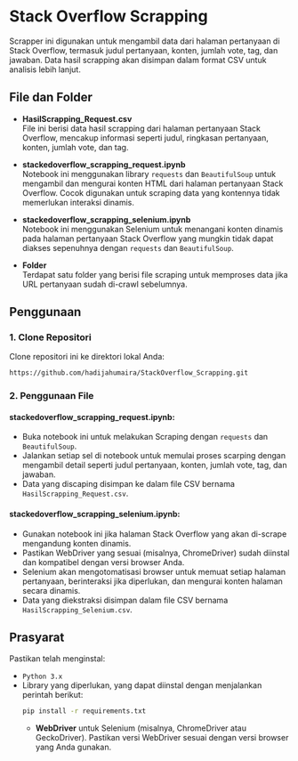 
# Stack Overflow Scrapping

Scrapper ini digunakan untuk mengambil data dari halaman pertanyaan di Stack Overflow, termasuk judul pertanyaan, konten, jumlah vote, tag, dan jawaban. Data hasil scrapping akan disimpan dalam format CSV untuk analisis lebih lanjut.

## File dan Folder

- **HasilScrapping_Request.csv**  
  File ini berisi data hasil scrapping dari halaman pertanyaan Stack Overflow, mencakup informasi seperti judul, ringkasan pertanyaan, konten, jumlah vote, dan tag.

- **stackedoverflow_scrapping_request.ipynb**  
  Notebook ini menggunakan library `requests` dan `BeautifulSoup` untuk mengambil dan mengurai konten HTML dari halaman pertanyaan Stack Overflow. Cocok digunakan untuk scraping data yang kontennya tidak memerlukan interaksi dinamis.

- **stackedoverflow_scrapping_selenium.ipynb**  
  Notebook ini menggunakan Selenium untuk menangani konten dinamis pada halaman pertanyaan Stack Overflow yang mungkin tidak dapat diakses sepenuhnya dengan `requests` dan `BeautifulSoup`.

- **Folder**  
  Terdapat satu folder yang berisi file scraping untuk memproses data jika URL pertanyaan sudah di-crawl sebelumnya.

## Penggunaan

### 1. Clone Repositori
Clone repositori ini ke direktori lokal Anda:
```bash
https://github.com/hadijahumaira/StackOverflow_Scrapping.git
```

### 2. Penggunaan File

#### **stackedoverflow_scrapping_request.ipynb**:
  - Buka notebook ini untuk melakukan Scraping dengan `requests` dan `BeautifulSoup`.
  - Jalankan setiap sel di notebook untuk memulai proses scarping dengan  mengambil detail seperti judul pertanyaan, konten, jumlah vote, tag, dan jawaban.
  - Data yang discaping disimpan ke dalam file CSV bernama `HasilScrapping_Request.csv`.

#### **stackedoverflow_scrapping_selenium.ipynb**:
  - Gunakan notebook ini jika halaman Stack Overflow yang akan di-scrape mengandung konten dinamis.
  - Pastikan WebDriver yang sesuai (misalnya, ChromeDriver) sudah diinstal dan kompatibel dengan versi browser Anda.
  - Selenium akan mengotomatisasi browser untuk memuat setiap halaman pertanyaan, berinteraksi jika diperlukan, dan mengurai konten halaman secara dinamis.
  - Data yang diekstraksi disimpan dalam file CSV bernama `HasilScrapping_Selenium.csv`.

## Prasyarat

Pastikan telah menginstal:
- `Python 3.x`
- Library yang diperlukan, yang dapat diinstal dengan menjalankan perintah berikut:
  ```bash
  pip install -r requirements.txt
  ```
  - **WebDriver** untuk Selenium (misalnya, ChromeDriver atau GeckoDriver). Pastikan versi WebDriver sesuai dengan versi browser yang Anda gunakan.

